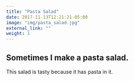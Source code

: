```yaml
---
title: "Pasta Salad"
date: 2017-11-13T12:21:21-05:00
image: "img/pasta_salad.jpg"
external_link: ""
weight: 1
---
```


## Sometimes I make a pasta salad.

This salad is tasty because it has pasta in it.
